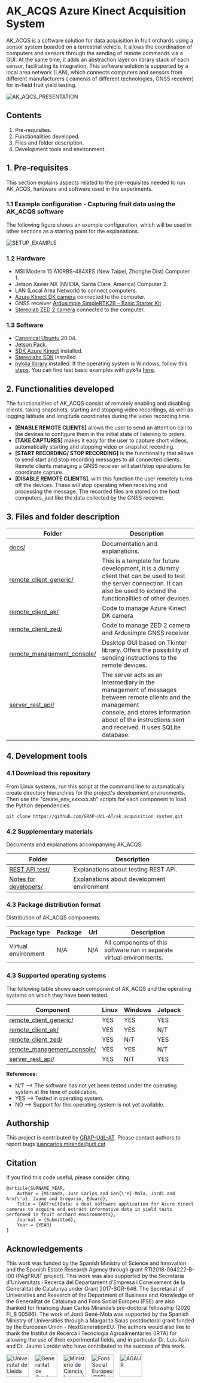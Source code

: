 # AK_ACQS Azure Kinect Acquisition System

AK_ACQS is a software solution for data acquisition in fruit orchards using a sensor system boarded on a terrestrial
vehicle. It allows the coordination of computers and sensors through the sending of remote commands via a GUI. At the
same time, it adds an abstraction layer on library stack of each sensor, facilitating its integration. This software
solution is supported by a local area network (LAN), which connects computers and sensors from different manufacturers (
cameras of different technologies, GNSS receiver) for in-field fruit yield testing.

![AK_AQCS_PRESENTATION](https://github.com/GRAP-UdL-AT/ak_acquisition_system/blob/main/docs/img/ak_acqs_presentation.png?raw=true)

## Contents

1. Pre-requisites.
2. Functionalities developed.
3. Files and folder description.
4. Development tools and environment.

## 1. Pre-requisites

This section explains aspects related to the pre-requisites needed to run AK_ACQS, hardware and software used in the
experiments.

### 1.1 Example configuration - Capturing fruit data using the AK_ACQS software

The following figure shows an example configuration, which will be used in other sections as a starting point for the
explanations.

![SETUP_EXAMPLE](https://github.com/GRAP-UdL-AT/ak_acquisition_system/blob/main/docs/img/ak_acqs_example_of_use.png?raw=true)

### 1.2 Hardware

* MSI Modern 15 A10RBS-484XES (New Taipei, Zhonghe Dist) Computer 1.
* Jetson Xavier NX (NVIDIA, Santa Clara, America) Computer 2.
* LAN (Local Area Network) to connect computers.
* [Azure Kinect DK camera](https://docs.microsoft.com/es-es/azure/kinect-dk/hardware-specification) connected to the
  computer.
* GNSS
  receiver [Ardusimple SimpleRTK2B – Basic Starter Kit](https://www.ardusimple.com/product/simplertk2b-basic-starter-kit-ip65/)
  .
* [Stereolab ZED 2 camera](https://www.stereolabs.com/zed-2/) connected to the computer.

### 1.3 Software

* [Canonical Ubuntu](https://ubuntu.com/#download) 20.04.
* [Jetson Pack](https://developer.nvidia.com/embedded/jetpack).
* [SDK Azure Kinect](https://docs.microsoft.com/es-es/azure/kinect-dk/set-up-azure-kinect-dk) installed.
* [Stereolabs SDK](https://www.stereolabs.com/developers/release/) installed.
* [pyk4a library](https://pypi.org/project/pyk4a/) installed. If the operating system is Windows, follow
  this [steps](https://github.com/etiennedub/pyk4a/). You can find test basic examples with
  pyk4a [here](https://github.com/etiennedub/pyk4a/tree/master/example).

## 2. Functionalities developed

The functionalities of AK_ACQS consist of remotely enabling and disabling clients, taking snapshots, starting and
stopping video recordings, as well as logging latitude and longitude coordinates during the video recording time.

* **[ENABLE REMOTE CLIENTS]** allows the user to send an attention call to the devices to configure them in the initial
  state of listening to orders.
* **[TAKE CAPTURES]** makes it easy for the user to capture short videos, automatically starting and stopping video or
  snapshot recording.
* **[START RECORDING/ STOP RECORDING]** is the functionality that allows to send start and stop recording messages to
  all connected clients. Remote clients managing a GNSS receiver will start/stop operations for coordinate capture.
* **[DISABLE REMOTE CLIENTS]**, with this function the user remotely turns off the devices. These will stop operating
  when receiving and processing the message. The recorded files are stored on the host computers, just like the data
  collected by the GNSS receiver.

## 3. Files and folder description

| Folder                    | Description                                                                                                |
|---------------------------|------------------------------------------------------------------------------------------------------------|
| [docs/](https://github.com/GRAP-UdL-AT/ak_acquisition_system/tree/main/docs)     | Documentation and explanations.     |
| [remote_client_generic/](https://github.com/GRAP-UdL-AT/ak_acquisition_system/tree/main/remote_client_generic) | This is a template for future development, it is a dummy client that can be used to test the server connection. It can also be used to extend the functionalities of other devices. |
| [remote_client_ak/](https://github.com/GRAP-UdL-AT/ak_acquisition_system/tree/main/remote_client_ak) | Code to manage Azure Kinect DK camera                                                                      |
| [remote_client_zed/](https://github.com/GRAP-UdL-AT/ak_acquisition_system/tree/main/remote_client_zed) | Code to manage ZED 2 camera and Ardusimple GNSS receiver                                                   |
| [remote_management_console/](https://github.com/GRAP-UdL-AT/ak_acquisition_system/tree/main/remote_management_console) | Desktop GUI based on Tkinter library. Offers the possibility of sending instructions to the remote devices.|
| [server_rest_api/](https://github.com/GRAP-UdL-AT/ak_acquisition_system/tree/main/server_rest_api) | The server acts as an intermediary in the management of messages between remote clients and the management <br> console, and stores information about of the instructions sent and received. It uses SQLite database. |

## 4. Development tools

### 4.1 Download this repository

From Linux systems, run this script at the command line to automatically create directory hierarchies for the project's
development environments. Then use the "create_env_xxxxxx.sh" scripts for each component to load the Python
dependencies.

```
git clone https://github.com/GRAP-UdL-AT/ak_acquisition_system.git
```

### 4.2 Supplementary materials

Documents and explanations accompanying AK_ACQS.

| Folder                    | Description                                                                                                |
|---------------------------|------------------------------------------------------------------------------------------------------------|
| [REST API test/](https://github.com/GRAP-UdL-AT/ak_acquisition_system/tree/main/server_rest_api/docs/)| Explanations about testing REST API.     |
| [Notes for developers/](https://github.com/GRAP-UdL-AT/ak_acquisition_system/blob/main/docs/NOTES_FOR_DEVELOPERS.md)| Explanations about development environment     |

### 4.3 Package distribution format

Distribution of AK_ACQS components.

| Package type | Package |  Url |  Description | 
|--------------|---------|------|------| 
| Virtual environment          | N/A    | N/A | All components of this software run in separate virtual environments. |

### 4.3 Supported operating systems

The following table shows each component of AK_ACQS and the operating systems on which they have been tested.

| Component                    | Linux | Windows | Jetpack|
|---------------------------|---|---|---|
| [remote_client_generic/](https://github.com/GRAP-UdL-AT/ak_acquisition_system/tree/main/remote_client_generic) | YES |  YES | YES |
| [remote_client_ak/](https://github.com/GRAP-UdL-AT/ak_acquisition_system/tree/main/remote_client_ak) | YES |  YES | N/T |
| [remote_client_zed/](https://github.com/GRAP-UdL-AT/ak_acquisition_system/tree/main/remote_client_zed) | YES |  N/T | YES |
| [remote_management_console/](https://github.com/GRAP-UdL-AT/ak_acquisition_system/tree/main/remote_management_console) | YES |  YES | N/T |
| [server_rest_api/](https://github.com/GRAP-UdL-AT/ak_acquisition_system/tree/main/server_rest_api) | YES |  N/T | YES |

**References:**

* N/T --> The software has not yet been tested under the operating system at the time of publication.
* YES --> Tested in operating system.
* NO --> Support for this operating system is not yet available.

## Authorship

This project is contributed by [GRAP-UdL-AT](http://www.grap.udl.cat/en/index.html). Please contact authors to report
bugs juancarlos.miranda@udl.cat

## Citation

If you find this code useful, please consider citing:

```
@article{SURNAME_YEAR,
    Author = {Miranda, Juan Carlos and Gen{\'e}-Mola, Jordi and Arn{\'o}, Jaume and Gregorio, Eduard},
    Title = {AKFruitData: a dual software application for Azure Kinect cameras to acquire and extract informative data in yield tests performed in fruit orchard environments},
    Journal = {Submitted},
    Year = {YEAR}
}
```

## Acknowledgements

This work was funded by the Spanish Ministry of Science and Innovation and the Spanish Estate Research Agency through
grant RTI2018-094222-B-I00 (PAgFRUIT project). This work was also supported by the Secretaria d’Universitats i Recerca
del Departament d’Empresa i Coneixement de la Generalitat de Catalunya under Grant 2017-SGR-646. The Secretariat of
Universities and Research of the Department of Business and Knowledge of the Generalitat de Catalunya and Fons Social
Europeu (FSE) are also thanked for financing Juan Carlos Miranda’s pre-doctoral fellowship (2020 FI_B 00586). The work
of Jordi Gené-Mola was supported by the Spanish Ministry of Universities through a Margarita Salas postdoctoral grant
funded by the European Union - NextGenerationEU. The authors would also like to thank the Institut de Recerca i
Tecnologia Agroalimentàries (IRTA) for allowing the use of their experimental fields, and in particular Dr. Luís Asín
and Dr. Jaume Lordán who have contributed to the success of this work.


<img src="https://github.com/GRAP-UdL-AT/ak_acquisition_system/blob/main//docs/img/logo_udl.png" height="60px" alt="Universitat de Lleida"/>
&nbsp;&nbsp;&nbsp;<img src="https://github.com/GRAP-UdL-AT/ak_acquisition_system/blob/main//docs/img/logo_goverment_calonia.png" height="60px" alt="Generalitat de Catalunya"/>
&nbsp;&nbsp;&nbsp;<img src="https://github.com/GRAP-UdL-AT/ak_acquisition_system/blob/main/docs/img/logo_min_science.png" height="60px" alt="Ministerio de Ciencia, Innovación y Universidades"/>
&nbsp;&nbsp;&nbsp;<img src="https://github.com/GRAP-UdL-AT/ak_acquisition_system/blob/main/docs/img/logo_UNIO_EUROPEA.png" height="60px" alt="Fons Social Europeu (FSE) "/>
&nbsp;&nbsp;&nbsp;<img src="https://github.com/GRAP-UdL-AT/ak_acquisition_system/blob/main/docs/img/logo_AGAUR.png" height="60px" alt="AGAUR"/>




